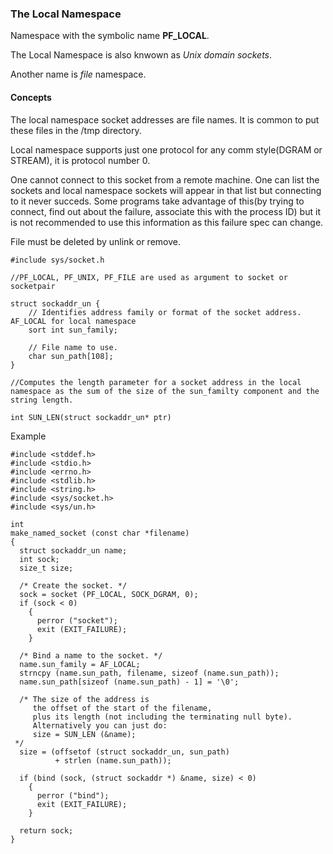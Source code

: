 ### The Local Namespace

Namespace with the symbolic name **PF_LOCAL**. 

The Local Namespace is also knwown as *Unix domain sockets*. 

Another name is *file* namespace.

#### Concepts

The local namespace socket addresses are file names. It is common to put these files in the /tmp directory.

Local namespace supports just one protocol for any comm style(DGRAM or STREAM), it is protocol number 0.

One cannot connect to this socket from a remote machine. 
One can list the sockets and local namespace sockets will appear in that list but connecting to it never succeds.
Some programs take advantage of this(by trying to connect, find out about the failure, associate this with the process ID) but it is not recommended to use this
information as this failure spec can change.

File must be deleted by unlink or remove.


```
#include sys/socket.h

//PF_LOCAL, PF_UNIX, PF_FILE are used as argument to socket or socketpair

struct sockaddr_un {
    // Identifies address family or format of the socket address. AF_LOCAL for local namespace
    sort int sun_family;
    
    // File name to use.
    char sun_path[108];
}

//Computes the length parameter for a socket address in the local namespace as the sum of the size of the sun_familty component and the string length.

int SUN_LEN(struct sockaddr_un* ptr)
```

Example

```
#include <stddef.h>
#include <stdio.h>
#include <errno.h>
#include <stdlib.h>
#include <string.h>
#include <sys/socket.h>
#include <sys/un.h>

int
make_named_socket (const char *filename)
{
  struct sockaddr_un name;
  int sock;
  size_t size;

  /* Create the socket. */
  sock = socket (PF_LOCAL, SOCK_DGRAM, 0);
  if (sock < 0)
    {
      perror ("socket");
      exit (EXIT_FAILURE);
    }

  /* Bind a name to the socket. */
  name.sun_family = AF_LOCAL;
  strncpy (name.sun_path, filename, sizeof (name.sun_path));
  name.sun_path[sizeof (name.sun_path) - 1] = '\0';

  /* The size of the address is
     the offset of the start of the filename,
     plus its length (not including the terminating null byte).
     Alternatively you can just do:
     size = SUN_LEN (&name);
 */
  size = (offsetof (struct sockaddr_un, sun_path)
          + strlen (name.sun_path));

  if (bind (sock, (struct sockaddr *) &name, size) < 0)
    {
      perror ("bind");
      exit (EXIT_FAILURE);
    }

  return sock;
}
```



